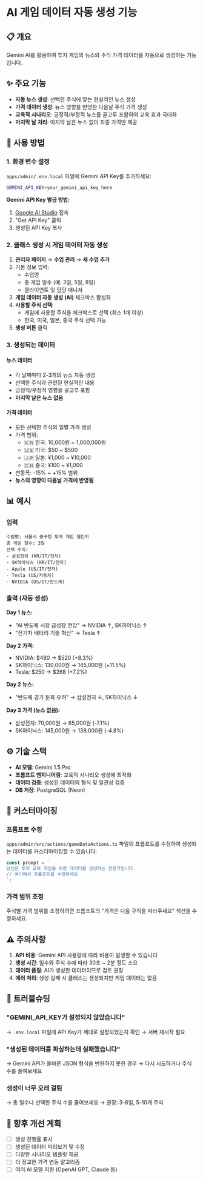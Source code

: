 # AI 게임 데이터 자동 생성 기능

## 📋 개요

Gemini AI를 활용하여 투자 게임의 뉴스와 주식 가격 데이터를 자동으로 생성하는 기능입니다.

## ✨ 주요 기능

- **자동 뉴스 생성**: 선택한 주식에 맞는 현실적인 뉴스 생성
- **가격 데이터 생성**: 뉴스 영향을 반영한 다음날 주식 가격 생성
- **교육적 시나리오**: 긍정적/부정적 뉴스를 골고루 포함하여 교육 효과 극대화
- **마지막 날 처리**: 마지막 날은 뉴스 없이 최종 가격만 제공

## 🚀 사용 방법

### 1. 환경 변수 설정

`apps/admin/.env.local` 파일에 Gemini API Key를 추가하세요:

```bash
GEMINI_API_KEY=your_gemini_api_key_here
```

**Gemini API Key 발급 방법:**
1. [Google AI Studio](https://makersuite.google.com/app/apikey) 접속
2. "Get API Key" 클릭
3. 생성된 API Key 복사

### 2. 클래스 생성 시 게임 데이터 자동 생성

1. **관리자 페이지** → **수업 관리** → **새 수업 추가**
2. 기본 정보 입력:
   - 수업명
   - 총 게임 일수 (예: 3일, 5일, 8일)
   - 클라이언트 및 담당 매니저
3. **게임 데이터 자동 생성 (AI)** 체크박스 활성화
4. **사용할 주식 선택**:
   - 게임에 사용할 주식을 체크박스로 선택 (최소 1개 이상)
   - 한국, 미국, 일본, 중국 주식 선택 가능
5. **생성 버튼** 클릭

### 3. 생성되는 데이터

#### 뉴스 데이터
- 각 날짜마다 2-3개의 뉴스 자동 생성
- 선택한 주식과 관련된 현실적인 내용
- 긍정적/부정적 영향을 골고루 포함
- **마지막 날은 뉴스 없음**

#### 가격 데이터
- 모든 선택한 주식의 일별 가격 생성
- 가격 범위:
  - 🇰🇷 한국: 10,000원 ~ 1,000,000원
  - 🇺🇸 미국: $50 ~ $500
  - 🇯🇵 일본: ¥1,000 ~ ¥10,000
  - 🇨🇳 중국: ¥100 ~ ¥1,000
- 변동폭: -15% ~ +15% 범위
- **뉴스의 영향이 다음날 가격에 반영됨**

## 📊 예시

### 입력
```
수업명: 서울시 중구청 투자 게임 챌린지
총 게임 일수: 3일
선택 주식:
- 삼성전자 (KR/IT/전자)
- SK하이닉스 (KR/IT/전자)
- Apple (US/IT/전자)
- Tesla (US/자동차)
- NVIDIA (US/IT/반도체)
```

### 출력 (자동 생성)

**Day 1 뉴스:**
- "AI 반도체 시장 급성장 전망" → NVIDIA ↑, SK하이닉스 ↑
- "전기차 배터리 기술 혁신" → Tesla ↑

**Day 2 가격:**
- NVIDIA: $480 → $520 (+8.3%)
- SK하이닉스: 130,000원 → 145,000원 (+11.5%)
- Tesla: $250 → $268 (+7.2%)

**Day 2 뉴스:**
- "반도체 경기 둔화 우려" → 삼성전자 ↓, SK하이닉스 ↓

**Day 3 가격 (뉴스 없음):**
- 삼성전자: 70,000원 → 65,000원 (-7.1%)
- SK하이닉스: 145,000원 → 138,000원 (-4.8%)

## ⚙️ 기술 스택

- **AI 모델**: Gemini 1.5 Pro
- **프롬프트 엔지니어링**: 교육적 시나리오 생성에 최적화
- **데이터 검증**: 생성된 데이터의 형식 및 일관성 검증
- **DB 저장**: PostgreSQL (Neon)

## 🔧 커스터마이징

### 프롬프트 수정

`apps/admin/src/actions/gameDataActions.ts` 파일의 프롬프트를 수정하여 생성되는 데이터를 커스터마이징할 수 있습니다:

```typescript
const prompt = `
당신은 투자 교육 게임을 위한 데이터를 생성하는 전문가입니다.
// 여기에서 프롬프트를 수정하세요
`;
```

### 가격 범위 조정

주식별 가격 범위를 조정하려면 프롬프트의 "가격은 다음 규칙을 따라주세요" 섹션을 수정하세요.

## ⚠️ 주의사항

1. **API 비용**: Gemini API 사용량에 따라 비용이 발생할 수 있습니다
2. **생성 시간**: 일수와 주식 수에 따라 30초 ~ 2분 정도 소요
3. **데이터 품질**: AI가 생성한 데이터이므로 검토 권장
4. **에러 처리**: 생성 실패 시 클래스는 생성되지만 게임 데이터는 없음

## 🐛 트러블슈팅

### "GEMINI_API_KEY가 설정되지 않았습니다"
→ `.env.local` 파일에 API Key가 제대로 설정되었는지 확인
→ 서버 재시작 필요

### "생성된 데이터를 파싱하는데 실패했습니다"
→ Gemini API가 올바른 JSON 형식을 반환하지 못한 경우
→ 다시 시도하거나 주식 수를 줄여보세요

### 생성이 너무 오래 걸림
→ 총 일수나 선택한 주식 수를 줄여보세요
→ 권장: 3-8일, 5-10개 주식

## 📝 향후 개선 계획

- [ ] 생성 진행률 표시
- [ ] 생성된 데이터 미리보기 및 수정
- [ ] 다양한 시나리오 템플릿 제공
- [ ] 더 정교한 가격 변동 알고리즘
- [ ] 여러 AI 모델 지원 (OpenAI GPT, Claude 등)
